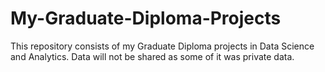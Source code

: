 # My-Graduate-Diploma-Projects
This repository consists of my Graduate Diploma projects in Data Science and Analytics. Data will not be shared as some of it was private data.
